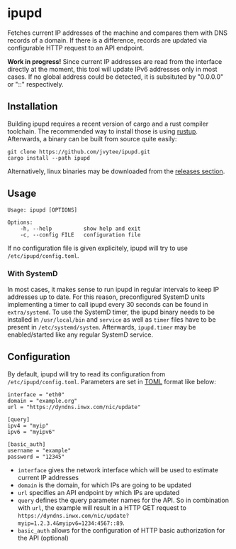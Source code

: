 # ipupd
Fetches current IP addresses of the machine and compares them with DNS records of a domain.
If there is a difference, records are updated via configurable HTTP request to an API endpoint.

**Work in progress!**
Since current IP addresses are read from the interface directly at the moment, this tool will update IPv6 addresses only in most cases.
If no global address could be detected, it is subsituted by "0.0.0.0" or "::" respectively.

## Installation
Building ipupd requires a recent version of cargo and a rust compiler toolchain.
The recommended way to install those is using [rustup](https://rustup.rs).
Afterwards, a binary can be built from source quite easily:

    git clone https://github.com/jvytee/ipupd.git
    cargo install --path ipupd
    
Alternatively, linux binaries may be downloaded from the [releases section](https://github.com/jvytee/ipupd/releases).

## Usage

    Usage: ipupd [OPTIONS]
    
    Options:
        -h, --help          show help and exit
        -c, --config FILE   configuration file

If no configuration file is given explicitely, ipupd will try to use `/etc/ipupd/config.toml`.

### With SystemD
In most cases, it makes sense to run ipupd in regular intervals to keep IP addresses up to date.
For this reason, preconfigured SystemD units implementing a timer to call ipupd every 30 seconds can be found in `extra/systemd`.
To use the SystemD timer, the ipupd binary needs to be installed in `/usr/local/bin` and `service` as well as `timer` files have to be present in `/etc/systemd/system`.
Afterwards, `ipupd.timer` may be enabled/started like any regular SystemD service.

## Configuration
By default, ipupd will try to read its configuration from `/etc/ipupd/config.toml`.
Parameters are set in [TOML](https://toml.io/en/) format like below:

    interface = "eth0"
    domain = "example.org"
    url = "https://dyndns.inwx.com/nic/update"
    
    [query]
    ipv4 = "myip"
    ipv6 = "myipv6"
    
    [basic_auth]
    username = "example"
    password = "12345"

- `interface` gives the network interface which will be used to estimate current IP addresses
- `domain` is the domain, for which IPs are going to be updated
- `url` specifies an API endpoint by which IPs are updated
- `query` defines the query parameter names for the API. So in combination with `url`, the example will result in a HTTP GET request to `https://dyndns.inwx.com/nic/update?myip=1.2.3.4&myipv6=1234:4567::89`.
- `basic_auth` allows for the configuration of HTTP basic authorization for the API (optional)
